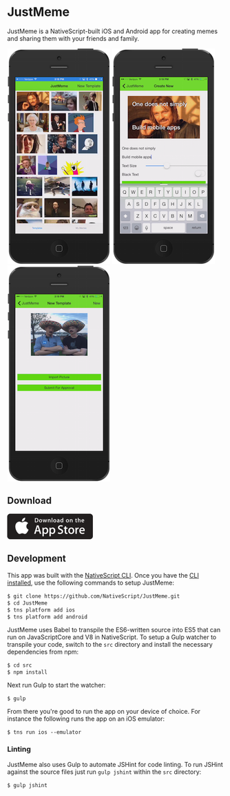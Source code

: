 # JustMeme

JustMeme is a NativeScript-built iOS and Android app for creating memes and sharing them with your friends and family.

![](assets/ss.png)
![](assets/ss2.png)
![](assets/ss3.png)

## Download

[![](assets/ios-app-store-icon.png)](https://itunes.apple.com/us/app/justmeme/id989340374?mt=8)

## Development

This app was built with the [NativeScript CLI](https://github.com/NativeScript/nativescript-cli). Once you have the [CLI installed](https://github.com/NativeScript/nativescript-cli#installation), use the following commands to setup JustMeme:

```
$ git clone https://github.com/NativeScript/JustMeme.git
$ cd JustMeme
$ tns platform add ios
$ tns platform add android
```

JustMeme uses Babel to transpile the ES6-written source into ES5 that can run on JavaScriptCore and V8 in NativeScript. To setup a Gulp watcher to transpile your code, switch to the `src` directory and install the necessary dependencies from npm:

```
$ cd src
$ npm install
```

Next run Gulp to start the watcher:

```
$ gulp
```

From there you're good to run the app on your device of choice. For instance the following runs the app on an iOS emulator:

```
$ tns run ios --emulator
```

### Linting

JustMeme also uses Gulp to automate JSHint for code linting. To run JSHint against the source files just run `gulp jshint` within the `src` directory:

```
$ gulp jshint
```